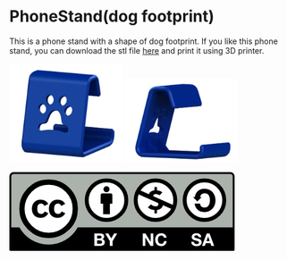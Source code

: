 # PhoneStand(dog footprint)
This is a phone stand with a shape of dog footprint. If you like this phone stand, you can download the stl file [here](https://github.com/jwchang418/PhoneStand-dog-footprint-/blob/main/PhoneStand.STL) and print it using 3D printer.

<img src="https://github.com/jwchang418/PhoneStand-dog-footprint-/blob/main/Rendering_1.png" width="40%"/>
<img src="https://github.com/jwchang418/PhoneStand-dog-footprint-/blob/main/Rendering_2.png" width="40%"/>

![image](https://github.com/jwchang418/PhoneStand-dog-footprint-/blob/main/by-nc-sa.png)
